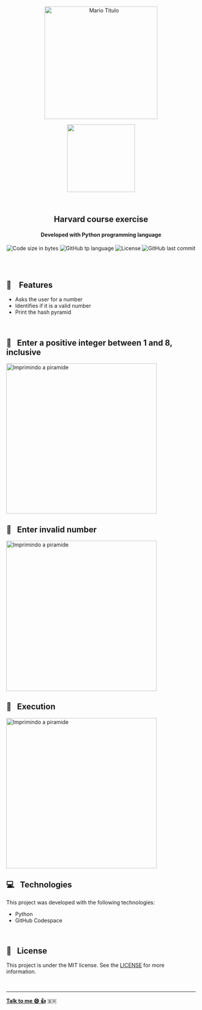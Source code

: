 <p align="center">
<br>
  <img  width="300px" alt="Mario Titulo" src="https://res.cloudinary.com/dxijjbby3/image/upload/v1666021046/Mariopy/mariopyti1_pu2jnp.png"/>
</p>
<p align="center"> <img width="180" alt+"Mario Subtitulo" src="https://res.cloudinary.com/dxijjbby3/image/upload/v1666021047/Mariopy/mariopyti2_ahgfzx.png"></p>
<br>
  <h2 align="center">
      Harvard course exercise
<br>
  </h2>
  <h4 align="center">Developed with Python programming language</h4>
  <p align="center">
  <img alt="Code size in bytes" src="https://img.shields.io/github/languages/code-size/larissayasmim/mario-easy-py?color=yellow">
  <img alt="GitHub tp language" src="https://img.shields.io/github/languages/top/larissayasmim/mario-easy-py?color=red">
  <img alt="License" src="https://img.shields.io/badge/license-MIT-%2304D361?color=green">
  <img alt="GitHub last commit" src="https://img.shields.io/github/last-commit/larissayasmim/mario-easy-py?color=yellow">
</p>
<br>
<br>

## :gem: &nbsp;&nbsp; Features
- Asks the user for a number
- Identifies if it is a valid number
- Print the hash pyramid
<br>

## :bricks: &nbsp; Enter a positive integer between 1 and 8, inclusive
<img align="center" height="auto" width="400" alt="Imprimindo a piramide" src="https://res.cloudinary.com/dxijjbby3/image/upload/v1666020787/Mariopy/mariopy1_jc7wpp.png"/>
<br>

## :bricks: &nbsp; Enter invalid number
<img align="center" height="auto" width="400" alt="Imprimindo a piramide" src="https://res.cloudinary.com/dxijjbby3/image/upload/v1666020787/Mariopy/mariopy2_hmmw4u.png"/>
<br>

## :bricks: &nbsp; Execution
<img align="center" height="auto" width="400" alt="Imprimindo a piramide" src="https://res.cloudinary.com/dxijjbby3/image/upload/v1666020773/Mariopy/20221017_122753_online-video-cutter.com_lckykw.gif"/>
<br>

## :computer:  &nbsp; Technologies
This project was developed with the following technologies:

- Python
- GitHub Codespace

<br>

## :page_with_curl: &nbsp; License
This project is under the MIT license. See the [LICENSE](https://github.com/larissayasmim/mario-easy-py/blob/main/LICENSE) for more information.

<br>

---

**[Talk to me :smile:&nbsp;:thumbsup:](https://www.linkedin.com/in/larissayasmimpa)** <span>&#x1f1e7;&#x1f1f7;</span>


